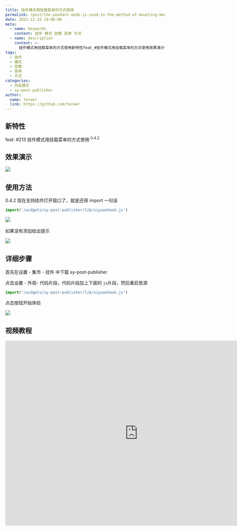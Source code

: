 ```yaml
---
title: 挂件模式用挂载菜单的方式使用
permalink: /post/the-pendant-mode-is-used-in-the-method-of-mounting-menu-169wrw.html
date: 2022-12-15 19:06:06
meta:
  - name: keywords
    content: 挂件 模式 挂载 菜单 方式
  - name: description
    content: >-
      挂件模式用挂载菜单的方式使用新特性feat_#挂件模式用挂载菜单的方式使用效果演示​​使用方法现在支持挂件打开窗口了就是还得import一句话import(widgetssypostpublisherlibsiyuanhookjs)​​如果没有添加给出提示​​‍
tags:
  - 挂件
  - 模式
  - 挂载
  - 菜单
  - 方式
categories:
  - 作品展示
  - sy-post-publisher
author:
  name: terwer
  link: https://github.com/terwer
---
```




## 新特性

feat: #213 挂件模式用挂载菜单的方式使用 <sup>0.4.2</sup>

## 效果演示

​![](https://img1.terwer.space/api/public/202212151815837.gif)​

## 使用方法

0.4.2 现在支持挂件打开窗口了，就是还得 import 一句话

```js
import('/widgets/sy-post-publisher/lib/siyuanhook.js')
```

​![](https://img1.terwer.space/api/public/202212151429339.png)​

如果没有添加给出提示

​![](https://img1.terwer.space/api/public/202212151435244.png)​

## 详细步骤

首先在设置 - 集市 - 挂件 中下载 sy-post-publisher

点击设置 - 外观- 代码片段，代码片段加上下面的 `js`​ 片段，然后重启思源

```js
import("/widgets/sy-post-publisher/lib/siyuanhook.js")
```

点击按钮开始体验

​![](https://img1.terwer.space/api/public/202212151951396.png)​

## 视频教程

<iframe src="https://player.bilibili.com/player.html?aid=818780043&amp;bvid=BV1cG4y1g7B4&amp;cid=925201310&amp;page=1" data-src="//player.bilibili.com/player.html?aid=818780043&amp;bvid=BV1cG4y1g7B4&amp;cid=925201310&amp;page=1" scrolling="no" border="0" frameborder="no" framespacing="0" allowfullscreen="true" style="width: 836px; height: 584px;"></iframe>

‍

